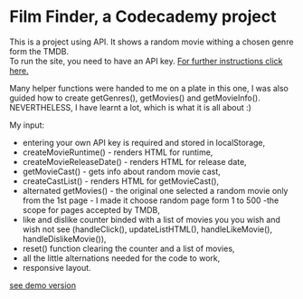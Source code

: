 ﻿# Film Finder, a Codecademy project  
 
This is a project using API. It shows a random movie withing a chosen genre form the TMDB.  
To run the site, you need to have an API key. [For further instructions click here.](https://developer.themoviedb.org/docs/getting-started)  

Many helper functions were handed to me on a plate in this one, I was also guided how to create getGenres(), getMovies() and getMovieInfo().
NEVERTHELESS, I have learnt a lot, which is what it is all about :)

My input: 
- entering your own API key is required and stored in localStorage,
- createMovieRuntime() - renders HTML for runtime,
- createMovieReleaseDate() - renders HTML for release date,
- getMovieCast() - gets info about random movie cast,
- createCastList() - renders HTML for getMovieCast(),
- alternated getMovies() - the original one selected a random movie only from the 1st page - I made it choose random page form 1 to 500 -the scope for pages accepted by TMDB,
- like and dislike counter binded with a list of movies you you wish and wish not see (handleClick(), updateListHTML(), handleLikeMovie(), handleDislikeMovie()),
- reset() function clearing the counter and a list of movies,
- all the little alternations needed for the code to work,
- responsive layout.  

[see demo version](xxx)
